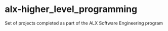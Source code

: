 # alx-higher_level_programming
Set of projects completed as part of the ALX Software Engineering program
